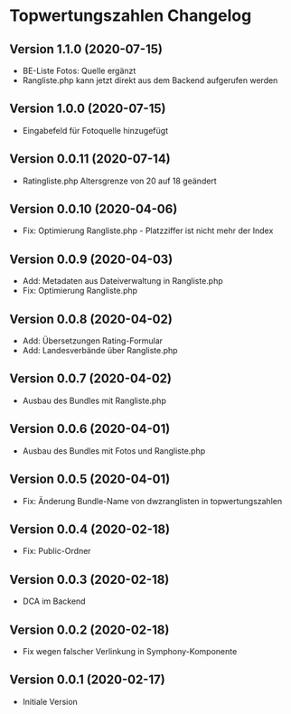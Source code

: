 # Topwertungszahlen Changelog

## Version 1.1.0 (2020-07-15)

* BE-Liste Fotos: Quelle ergänzt
* Rangliste.php kann jetzt direkt aus dem Backend aufgerufen werden

## Version 1.0.0 (2020-07-15)

* Eingabefeld für Fotoquelle hinzugefügt

## Version 0.0.11 (2020-07-14)

* Ratingliste.php Altersgrenze von 20 auf 18 geändert

## Version 0.0.10 (2020-04-06)

* Fix: Optimierung Rangliste.php - Platzziffer ist nicht mehr der Index

## Version 0.0.9 (2020-04-03)

* Add: Metadaten aus Dateiverwaltung in Rangliste.php
* Fix: Optimierung Rangliste.php

## Version 0.0.8 (2020-04-02)

* Add: Übersetzungen Rating-Formular
* Add: Landesverbände über Rangliste.php

## Version 0.0.7 (2020-04-02)

* Ausbau des Bundles mit Rangliste.php

## Version 0.0.6 (2020-04-01)

* Ausbau des Bundles mit Fotos und Rangliste.php

## Version 0.0.5 (2020-04-01)

* Fix: Änderung Bundle-Name von dwzranglisten in topwertungszahlen

## Version 0.0.4 (2020-02-18)

* Fix: Public-Ordner

## Version 0.0.3 (2020-02-18)

* DCA im Backend

## Version 0.0.2 (2020-02-18)

* Fix wegen falscher Verlinkung in Symphony-Komponente

## Version 0.0.1 (2020-02-17)

* Initiale Version
